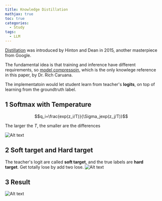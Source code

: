 ```yaml
---
title: Knowledge Distillation
mathjax: true
toc: true
categories:
  - Study 
tags:
  - LLM
---
```


[Distillation](https://arxiv.org/pdf/1503.02531) was introduced by Hinton and Dean in 2015, another masterpiece from Google. 

The fundamental idea is that training and inference have different requirements, so [model compressoin](https://www.cs.cornell.edu/~caruana/compression.kdd06.pdf), which is the only knowlege reference in this paper, by Dr. Rich Caruana. 

The implementatoin would let student learn from teacher's **logits**, on top of learning from the groundtruth label. 

## 1 Softmax with Temperature
$$q_i=\frac{exp(z_i/T)}{\Sigma_jexp(z_j/T)}$$

The larger the $T$, the smaller are the differences

![Alt text](/code23/assets/images/2024/24-09-15-Distillation_files/softmaxt.png)
## 2 Soft target and Hard target
The teacher's logit are called **soft target**, and the true labels are **hard target**. Get totally lose by add two lose.
![Alt text](/code23/assets/images/2024/24-09-15-Distillation_files/softhard.png)

## 3 Result
![Alt text](/code23/assets/images/2024/24-09-15-Distillation_files/result.png)